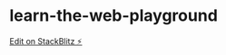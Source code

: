 # learn-the-web-playground

[Edit on StackBlitz ⚡️](https://stackblitz.com/edit/web-platform-b6pcpb)